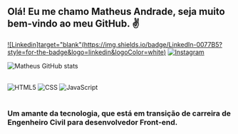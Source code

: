 ## Olá! Eu me chamo Matheus Andrade, seja muito bem-vindo ao meu GitHub. ✌️

[![Linkedin]target="blank"(https://img.shields.io/badge/LinkedIn-0077B5?style=for-the-badge&logo=linkedin&logoColor=white)](https://www.linkedin.com/in/matheus-aandrade/)
[![Instagram](https://img.shields.io/badge/Instagram-E4405F?style=for-the-badge&logo=instagram&logoColor=white)](https://www.instagram.com/matheus.andrade.a/)

![Matheus GitHub stats](https://github-readme-stats.vercel.app/api?username=Matheus-AA&show_icons=true&theme=dark)
<div style="display: inline_block"><br>
    <img aling="center" alt="HTML5" src="https://img.shields.io/badge/HTML5-E34F26?style=for-the-badge&logo=html5&logoColor=white">
    <img aling="center" alt="CSS" src="https://img.shields.io/badge/CSS3-1572B6?style=for-the-badge&logo=css3&logoColor=white">
    <img aling="center" alt="JavaScript" src="https://img.shields.io/badge/JavaScript-F7DF1E?style=for-the-badge&logo=javascript&logoColor=black">
</div><br>

<h3>Um amante da tecnologia, que está em transição de carreira de Engenheiro Civil para desenvolvedor Front-end.</h3>



